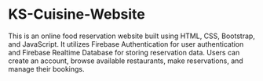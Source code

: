 # KS-Cuisine-Website
This is an online food reservation website built using HTML, CSS, Bootstrap, and JavaScript. It utilizes Firebase Authentication for user authentication and Firebase Realtime Database for storing reservation data. Users can create an account, browse available restaurants, make reservations, and manage their bookings. 
